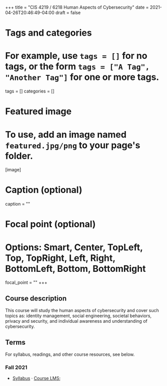 +++
title = "CIS 4219 / 6218 Human Aspects of Cybersecurity"
date = 2021-04-26T20:46:49-04:00
draft = false

# Tags and categories
# For example, use `tags = []` for no tags, or the form `tags = ["A Tag", "Another Tag"]` for one or more tags.
tags = []
categories = []

# Featured image
# To use, add an image named `featured.jpg/png` to your page's folder. 
[image]
  # Caption (optional)
  caption = ""

  # Focal point (optional)
  # Options: Smart, Center, TopLeft, Top, TopRight, Left, Right, BottomLeft, Bottom, BottomRight
  focal_point = ""
+++

## Course description

This course will study the human aspects of cybersecurity and cover such topics as: identity management, social engineering, societal behaviors, privacy and security, and individual awareness and understanding of cybersecurity.

## Terms

For syllabus, readings, and other course resources, see below.

### Fall 2021

- [Syllabus](../../docs/syllabi/ITOOP-Syllabus-Spring2019.pdf) &middot; [Course LMS](https://usflearn.instructure.com/courses/1611714);

